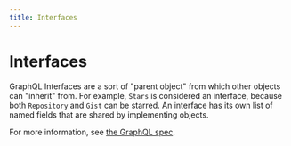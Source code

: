 ```yaml
---
title: Interfaces
---
```


# Interfaces

GraphQL Interfaces are a sort of "parent object" from which other objects can "inherit" from. For example, `Stars` is considered an interface, because both `Repository` and `Gist` can be starred. An interface has its own list of named fields that are shared by implementing objects.

For more information, see [the GraphQL spec](http://spec.graphql.org/draft/#sec-Interfaces).
